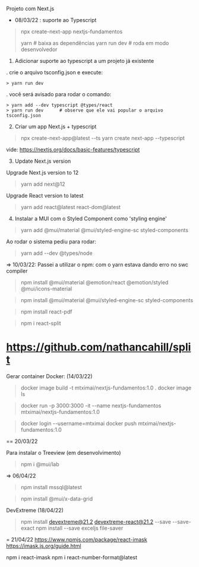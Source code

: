 Projeto com Next.js

- 08/03/22 : suporte ao Typescript

> npx create-next-app nextjs-fundamentos
> 
> yarn           # baixa as dependências
> yarn run dev   # roda em modo desenvolvedor


1) Adicionar suporte ao typescript a um projeto já existente

  . crie o arquivo tsconfig.json e execute:

    > yarn run dev

  . você será avisado para rodar o comando:

    > yarn add --dev typescript @types/react
    > yarn run dev      # observe que ele vai popular o arquivo tsconfig.json

2) Criar um app Next.js + typescript

  > npx create-next-app@latest --ts
  > yarn create next-app --typescript

  vide: https://nextjs.org/docs/basic-features/typescript


3) Update Next.js version
  
  Upgrade Next.js version to 12
  > yarn add next@12

  Upgrade React version to latest
  > yarn add react@latest react-dom@latest

4) Instalar a MUI com o Styled Component como 'styling engine'
  
  > yarn add @mui/material @mui/styled-engine-sc styled-components

  Ao rodar o sistema pediu para rodar:
  > yarn add --dev @types/node


=> 10/03/22: Passei a utilizar o npm: com o yarn estava dando erro no swc compiler

> npm install @mui/material @emotion/react @emotion/styled @mui/icons-material

> npm install @mui/material @mui/styled-engine-sc styled-components


> npm install react-pdf

> npm i react-split
  # https://github.com/nathancahill/split


Gerar container Docker: (14/03/22)

  > docker image build -t mtximai/nextjs-fundamentos:1.0 .
  > docker image ls

  > docker run -p 3000:3000 -it --name nextjs-fundamentos mtximai/nextjs-fundamentos:1.0

  > docker login --username=mtximai
  > docker push mtximai/nextjs-fundamentos:1.0



== 20/03/22

Para instalar o Treeview (em desenvolvimento)
> npm i @mui/lab

=> 06/04/22

> npm install mssql@latest

> npm install @mui/x-data-grid

DevExtreme (18/04/22)
> npm install devextreme@21.2 devextreme-react@21.2 --save --save-exact
> npm install --save exceljs file-saver

= 21/04/22
https://www.npmjs.com/package/react-imask
https://imask.js.org/guide.html

npm i react-imask
npm i react-number-format@latest